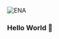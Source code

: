 
![ENA](https://user-images.githubusercontent.com/61581893/174457618-d5feaaa5-a0f5-4d39-9e1d-da28ef1ce3ca.jpg)

### Hello World 👋

<!--
**EnaKrvavac/EnaKrvavac** is a ✨ _special_ ✨ repository because its `README.md` (this file) appears on your GitHub profile.

Here are some ideas to get you started:

- 🔭 I’m currently working on ...
- 🌱 I’m currently learning ...
- 👯 I’m looking to collaborate on ...
- 🤔 I’m looking for help with ...
- 💬 Ask me about ...
- 📫 How to reach me: ...
- 😄 Pronouns: ...
- ⚡ Fun fact: ...
-->
